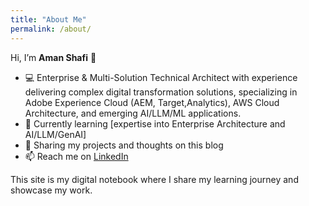 ```yaml
---
title: "About Me"
permalink: /about/
---
```


Hi, I’m **Aman Shafi** 👋  

- 💻 Enterprise & Multi-Solution Technical Architect with experience delivering complex digital transformation solutions, specializing in Adobe Experience Cloud (AEM, Target,Analytics), AWS Cloud Architecture, and emerging AI/LLM/ML applications.  
- 🌱 Currently learning [expertise into Enterprise Architecture and AI/LLM/GenAI]  
- 📂 Sharing my projects and thoughts on this blog  
- 📫 Reach me on [LinkedIn](https://www.linkedin.com/in/amans82/)  

This site is my digital notebook where I share my learning journey and showcase my work.
